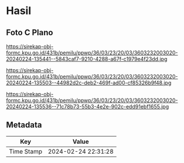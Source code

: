 # Hasil

## Foto C Plano

https://sirekap-obj-formc.kpu.go.id/431b/pemilu/ppwp/36/03/23/20/03/3603232003020-20240224-135441--5843caf7-9210-4288-a67f-c1979e4f23dd.jpg

https://sirekap-obj-formc.kpu.go.id/431b/pemilu/ppwp/36/03/23/20/03/3603232003020-20240224-135503--44982d2c-deb2-469f-ad00-cf85326b9f48.jpg

https://sirekap-obj-formc.kpu.go.id/431b/pemilu/ppwp/36/03/23/20/03/3603232003020-20240224-135536--71c78b73-55b3-4e2e-902c-edd91ebf1655.jpg


## Metadata

| Key        | Value               |
| ---------- | ------------------- |
| Time Stamp | 2024-02-24 22:31:28 |



